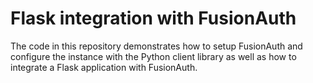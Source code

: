 # Flask integration with FusionAuth

The code in this repository demonstrates how to setup FusionAuth and configure the instance with the Python client library as well as how to integrate a Flask application with FusionAuth.


